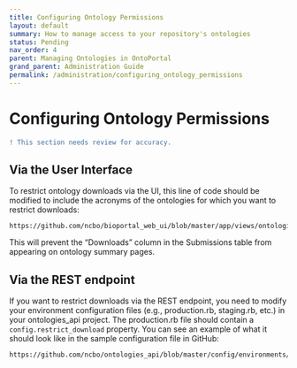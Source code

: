 ```yaml
---
title: Configuring Ontology Permissions
layout: default
summary: How to manage access to your repository's ontologies
status: Pending
nav_order: 4
parent: Managing Ontologies in OntoPortal
grand_parent: Administration Guide
permalink: /administration/configuring_ontology_permissions
---
```


# Configuring Ontology Permissions 

```Diff
! This section needs review for accuracy.
```

## Via the User Interface

To restrict ontology downloads via the UI,
this line of code should be modified 
to include the acronyms of the ontologies 
for which you want to restrict downloads:
```
https://github.com/ncbo/bioportal_web_ui/blob/master/app/views/ontologies/_submissions.html.haml#L32
```
This will prevent the “Downloads” column in the Submissions table 
from appearing on ontology summary pages.

## Via the REST endpoint

If you want to restrict downloads via the REST endpoint, 
you need to modify your environment configuration files 
(e.g., production.rb, staging.rb, etc.) in your ontologies_api project. 
The production.rb file should contain a `config.restrict_download` property. 
You can see an example of what it should look like in the sample configuration file in GitHub:
```
https://github.com/ncbo/ontologies_api/blob/master/config/environments/config.rb.sample#L38
```